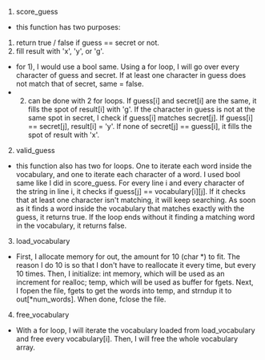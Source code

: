 1. score_guess
- this function has two purposes:
1) return true / false if guess == secret or not.
2) fill result with 'x', 'y', or 'g'.

- for 1), I would use a bool same. Using a for loop, I will go over every character of guess and secret. If at least one character in guess does not match that of secret, same = false. 
- 2) can be done with 2 for loops. If guess[i] and secret[i] are the same, it fills the spot of result[i] with 'g'. If the character
in guess is not at the same spot in secret, I check if guess[i] matches secret[j]. If guess[i] == secret[j], result[i] = 'y'. If none of secret[j] == guess[i], it fills the spot of result with 'x'.

2. valid_guess
- this function also has two for loops. One to iterate each word inside the vocabulary, and one to iterate each character of a word.
I used bool same like I did in score_guess. For every line i and every character of the string in line i, it checks if guess[j] == vocabulary[i][j]. If it checks that at least one character isn't matching,
it will keep searching. 
As soon as it finds a word inside the vocabulary that matches exactly with the guess, it returns true. If the loop ends without it finding a matching word in the vocabulary, it returns false.

3. load_vocabulary
- First, I allocate memory for out, the amount for 10 (char *) to fit. The reason I do 10 is so that I don't have to reallocate it every time, but every 10 times. 
Then, I initialize: int memory, which will be used as an increment for realloc; temp, which will be used as buffer for fgets. Next, I fopen the file, fgets to get the words into temp, and strndup it to out[*num_words].
When done, fclose the file. 

4. free_vocabulary
- With a for loop, I will iterate the vocabulary loaded from load_vocabulary and free every vocabulary[i]. Then, I will free the whole vocabulary array.
